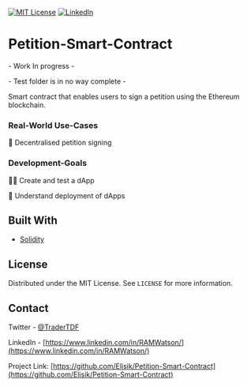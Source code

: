 


[![MIT License][license-shield]][license-url]
[![LinkedIn][linkedin-shield]][linkedin-url]



# Petition-Smart-Contract

\- Work In progress -

\- Test folder is in no way complete -

Smart contract that enables users to sign a petition using the Ethereum blockchain.








### Real-World Use-Cases


🧾 Decentralised petition signing


### Development-Goals

🦸‍♂️ Create and test a dApp

🤖 Understand deployment of dApps





## Built With

* [Solidity](https://docs.soliditylang.org/en/v0.8.6/)

  

<!-- LICENSE -->
## License

Distributed under the MIT License. See `LICENSE` for more information.



<!-- CONTACT -->
## Contact

Twitter - [@TraderTDF](https://twitter.com/TraderTDF)

LinkedIn - [https://www.linkedin.com/in/RAMWatson/](https://www.linkedin.com/in/RAMWatson/)

Project Link: [https://github.com/Elisik/Petition-Smart-Contract](https://github.com/Elisik/Petition-Smart-Contract)







<!-- MARKDOWN LINKS & IMAGES -->
<!-- https://www.markdownguide.org/basic-syntax/#reference-style-links -->
[license-shield]: https://img.shields.io/github/license/othneildrew/Best-README-Template.svg?style=for-the-badge
[license-url]: https://github.com/othneildrew/Best-README-Template/blob/master/LICENSE.txt
[linkedin-shield]: https://img.shields.io/badge/-LinkedIn-black.svg?style=for-the-badge&logo=linkedin&colorB=555
[linkedin-url]: https://www.linkedin.com/in/RAMWatson/

